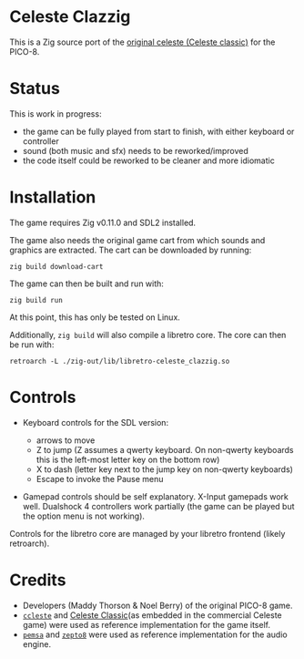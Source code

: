 # Celeste Clazzig

This is a Zig source port of the [original celeste (Celeste classic)](https://www.lexaloffle.com/bbs/?tid=2145) for the PICO-8.

# Status

This is work in progress:

* the game can be fully played from start to finish, with either keyboard or controller
* sound (both music and sfx) needs to be reworked/improved
* the code itself could be reworked to be cleaner and more idiomatic

# Installation

The game requires Zig v0.11.0 and SDL2 installed.

The game also needs the original game cart from which sounds and graphics are extracted. The cart can be downloaded by running:

```shell
zig build download-cart
```

The game can then be built and run with:

```shell
zig build run
```

At this point, this has only be tested on Linux.

Additionally, `zig build` will also compile a libretro core. The core can then be run with:

```shell
retroarch -L ./zig-out/lib/libretro-celeste_clazzig.so
```

# Controls

* Keyboard controls for the SDL version:
  * arrows to move
  * Z to jump (Z assumes a qwerty keyboard. On non-qwerty keyboards this is the left-most letter key on the bottom row)
  * X to dash (letter key next to the jump key on non-qwerty keyboards)
  * Escape to invoke the Pause menu

* Gamepad controls should be self explanatory. X-Input gamepads work well. Dualshock 4 controllers work partially (the game can be played but the option menu is not working).

Controls for the libretro core are managed by your libretro frontend (likely retroarch).

# Credits

* Developers (Maddy Thorson & Noel Berry) of the original PICO-8 game.
* [`ccleste`](https://github.com/lemon32767/ccleste/) and [Celeste Classic](https://github.com/NoelFB/Celeste/blob/master/Source/PICO-8/Classic.cs)(as embedded in the commercial Celeste game) were used as reference implementation for the game itself.
* [`pemsa`](https://github.com/egordorichev/pemsa) and [`zepto8`](https://github.com/samhocevar/zepto8) were used as reference implementation for the audio engine.


